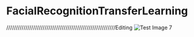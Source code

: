 # FacialRecognitionTransferLearning

/////////////////////////////////////////////////////////Editing
![Test Image 7](https://github.com/vikashkr437/FacialRecognitionTransferLearning/master/Sceenshot/1.png)
